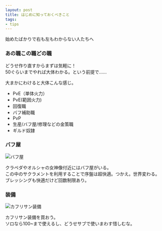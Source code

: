 ```yaml
---
layout: post
title: はじめに知っておくべきこと
tags:
- tips
---
```


始めたばかりで右も左もわからない人たちへ

### あの職この職どの職

どうせ作り直すからまずは気軽に！  
50ぐらいまでやれば大体わかる。という前提で……

大まかにわけると大体こんな感じ。

- PvE（単体火力）
- PvE(範囲火力)
- 回復職
- バフ補助職
- PvP
- 生産/バフ屋/修理などの金策職
- ギルド奴隷

### バフ屋

![バフ屋]({{site.baseurl}}/images/tosmemo00002.png)

クラペダやオルシャの女神像付近にはバフ屋がいる。  
この中のサクラメントを利用することで序盤は超快適。つかえ。世界変わる。  
ブレッシングも快適だけど回数制限あり。

### 装備

![カフリサン装備]({{site.baseurl}}/images/tosmemo00003.png)

カフリサン装備を買おう。  
ソロなら100~まで使えるし、どうせサブで使いまわす惜しむな。
